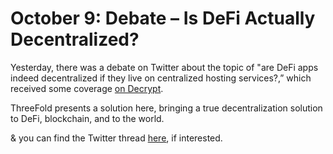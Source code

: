 # October 9: Debate – Is DeFi Actually Decentralized?

Yesterday, there was a debate on Twitter about the topic of "are DeFi apps indeed decentralized if they live on centralized hosting services?,” which received some coverage [on Decrypt](https://decrypt.co/44321/70-of-ethereum-nodes-are-hosted-on-centralized-services).

ThreeFold presents a solution here, bringing a true decentralization solution to DeFi, blockchain, and to the world.

& you can find the Twitter thread [here](https://twitter.com/APompliano/status/1313943695016767488), if interested.
